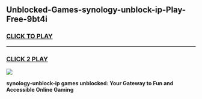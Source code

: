 
## Unblocked-Games-synology-unblock-ip-Play-Free-9bt4i
<h3>
<a href="https://premium76.site?title=synology-unblock-ip&ref=18A1">CLICK TO PLAY</a></h3>
<hr>

<h3>
<a href="https://premium76.site?title=synology-unblock-ip&ref=18A1">CLICK 2 PLAY</a>
  
</h3>

<a href="https://premium76.site?title=synology-unblock-ip&ref=18A1"><img src="https://clearcache.store/games.png"></a>


**synology-unblock-ip games unblocked: Your Gateway to Fun and Accessible Online Gaming**
